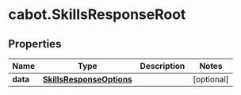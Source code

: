 # cabot.SkillsResponseRoot

## Properties

Name | Type | Description | Notes
------------ | ------------- | ------------- | -------------
**data** | [**SkillsResponseOptions**](SkillsResponseOptions.md) |  | [optional] 


